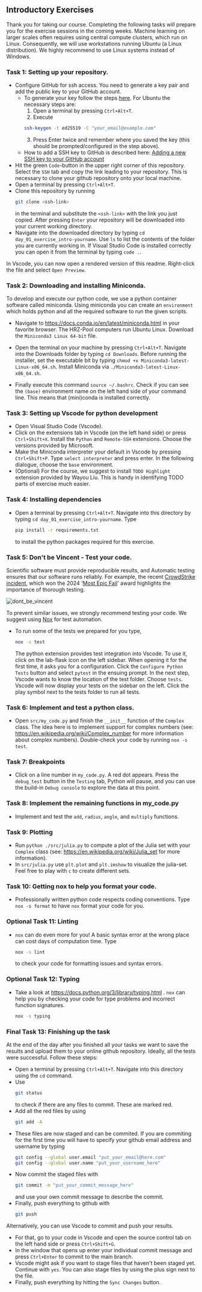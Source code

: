 ## Introductory Exercises
Thank you for taking our course. Completing the following tasks will prepare you for the exercise sessions in the coming weeks. Machine learning on larger scales often requires using central compute clusters, which run on Linux. Consequently, we will use workstations running Ubuntu (a Linux distribution). We highly recommend to use Linux systems instead of Windows.


### Task 1: Setting up your repository.
- Configure GitHub for ssh access. You need to generate a key pair and add the public key to your GitHub account.
  - To generate your key follow the steps [here](https://docs.github.com/en/authentication/connecting-to-github-with-ssh/generating-a-new-ssh-key-and-adding-it-to-the-ssh-agent). For Ubuntu the necessary steps are:
    1. Open a terminal by pressing `Ctrl+Alt+T`.
    2. Execute
      ```bash
      ssh-keygen -t ed25519 -C "your_email@example.com"
      ```
    3. Press Enter twice and remember where you saved the key (this should be prompted/configured in the step above).
  - How to add a SSH key to GitHub is described here: [Adding a new SSH key to your GitHub account](https://docs.github.com/en/authentication/connecting-to-github-with-ssh/adding-a-new-ssh-key-to-your-github-account)
- Hit the green `Code`-button in the upper right corner of this repository. Select the `SSH` tab and copy the link leading to your repository. This is necessary to clone your github repository onto your local machine.
- Open a terminal by pressing `Ctrl+Alt+T`.
- Clone this repository by running 
  ```bash
  git clone <ssh-link>
  ```
  in the terminal and substitute the `<ssh-link>` with the link you just copied. After pressing `Enter` your repository will be downloaded into your current working directory.
- Navigate into the downloaded directory by typing `cd day_01_exercise_intro-yourname`. Use `ls` to list the contents of the folder you are currently working in. If Visual Studio Code is installed correctly you can open it from the terminal by typing `code .`.

In Vscode, you can now open a rendered version of this readme. Right-click the file and select `Open Preview`.

### Task 2: Downloading and installing Miniconda.
To develop and execute our python code, we use a python container software called miniconda. Using miniconda you can create an `environment` which holds python and all the required software to run the given scripts.
- Navigate to https://docs.conda.io/en/latest/miniconda.html in your favorite browser.
The HRZ-Pool computers run Ubuntu Linux. Download the `Miniconda3 Linux 64-bit` file.

- Open the terminal on your machine by pressing `Ctrl+Alt+T`. Navigate into the Downloads folder by typing `cd Downloads`. Before running the installer, set the executable bit by typing `chmod +x Miniconda3-latest-Linux-x86_64.sh`. Install Miniconda via `./Miniconda3-latest-Linux-x86_64.sh`.
- Finally execute this command `source ~/.bashrc`. Check if you can see the `(base)` environment name on the left hand side of your command line. This means that (mini)conda is installed correctly.


### Task 3: Setting up Vscode for python development
- Open Visual Studio Code (Vscode).
- Click on the extensions tab in Vscode (on the left hand side) or press `Ctrl+Shift+X`. Install the `Python` and `Remote-SSH` extensions. Choose the versions provided by Microsoft.
- Make the Miniconda interpreter your default in Vscode by pressing `Ctrl+Shift+P`. Type `select interpreter` and press enter. In the following dialogue, choose the `base` environment. 
- (Optional) For the course, we suggest to install `TODO Highlight` extension provided by Wayou Liu. This is handy in identifying TODO parts of exercise much easier.

### Task 4: Installing dependencies
- Open a terminal by pressing `Ctrl+Alt+T`. Navigate into this directory by typing `cd day_01_exercise_intro-yourname`. Type

  ```bash
  pip install -r requirements.txt
  ```
  to install the python packages required for this exercise.

### Task 5: Don't be Vincent - Test your code.
Scientific software must provide reproducible results, and Automatic testing ensures that our software runs reliably. For example, the recent [CrowdStrike incident](https://en.wikipedia.org/wiki/2024_CrowdStrike_incident), which won the 2024 '[Most Epic Fail](https://uk.pcmag.com/security/153845/crowdstrike-exec-shows-up-to-accept-most-epic-fail-award-in-person)' award highlights the importance of thorough testing. 

![dont_be_vincent](./images/vicent_resize.png)

To prevent similar issues, we strongly recommend testing your code. We suggest using [Nox](https://nox.thea.codes/en/stable/) for test automation.

- To run some of the tests we prepared for you type,
    ```bash
    nox -s test
    ```
  The python extension provides test integration into Vscode. To use it, click on the lab-flask icon on the left sidebar. When opening it for the first time, it asks you for a configuration.
  Click the `Configure Python Tests` button and select `pytest` in the ensuing prompt. In the next step, Vscode wants to know the location of the test folder. Choose `tests`. 
  Vscode will now display your tests on the sidebar on the left. Click the play symbol next to the tests folder to run all tests.

### Task 6: Implement and test a python class.
- Open `src/my_code.py` and finish the `__init__` function of the `Complex` class. The idea here is to implement support for complex numbers (see: https://en.wikipedia.org/wiki/Complex_number for more information about complex numbers). Double-check your code by running `nox -s test`. 

### Task 7: Breakpoints
- Click on a line number in `my_code.py`. A red dot appears. Press the `debug_test` button in the `Testing` tab, Python will pause, and you can use the build-in `Debug console` to explore the data at this point.

### Task 8: Implement the remaining functions in my_code.py
- Implement and test the `add`, `radius`, `angle`, and `multiply` functions.

### Task 9: Plotting
- Run `python ./src/julia.py` to compute a plot of the Julia set with your `Complex` class (see: https://en.wikipedia.org/wiki/Julia_set for more information).
- In `src/julia.py` use `plt.plot` and `plt.imshow` to visualize the julia-set. Feel free to play with `c` to create different sets.


### Task 10: Getting nox to help you format your code.
- Professionally written python code respects coding conventions. Type `nox -s format` to have `nox` format your code for you.

### Optional Task 11: Linting
- `nox` can do even more for you! A basic syntax error at the wrong place can cost days of computation time. Type
  ```bash
  nox -s lint
  ```
  to check your code for formatting issues and syntax errors.

### Optional Task 12: Typing
- Take a look at https://docs.python.org/3/library/typing.html . `nox` can help you by checking your code for type problems and incorrect function signatures.
  ```bash
  nox -s typing
  ```

### Final Task 13: Finishing up the task
At the end of the day after you finished all your tasks we want to save the results and upload them to your online github repository. Ideally, all the tests were successful. Follow these steps:
- Open a terminal by pressing `Ctrl+Alt+T`. Navigate into this directory using the `cd` command.
- Use
  ```bash
  git status
  ```
  to check if there are any files to commit. These are marked red.
- Add all the red files by using
  ```bash
  git add -A
  ```
- These files are now staged and can be commited. If you are commiting for the first time you will have to specify your github email address and username by typing
  ```bash
  git config --global user.email "put_your_email@here.com"
  git config --global user.name "put_your_username_here"
  ```
- Now commit the staged files with
  ```bash
  git commit -m "put_your_commit_message_here"
  ```
  and use your own commit message to describe the commit.
- Finally, push everything to github with
  ```bash
  git push
  ```

Alternatively, you can use Vscode to commit and push your results. 
- For that, go to your code in Vscode and open the source control tab on the left hand side or press `Ctrl+Shift+G`. 
- In the window that opens up enter your individual commit message and press `Ctrl+Enter` to commit to the main branch.
- Vscode might ask if you want to stage files that haven't been staged yet. Continue with `yes`. You can also stage files by using the plus sign next to the file.
- Finally, push everything by hitting the `Sync Changes` button.
